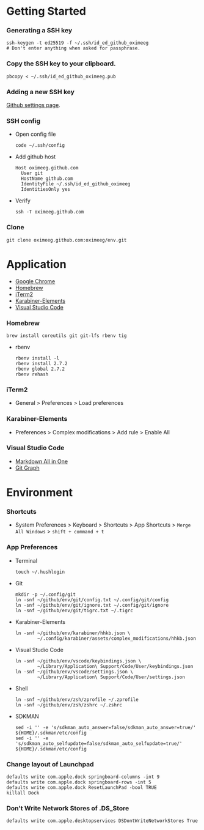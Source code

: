 # Getting Started

### Generating a SSH key
```
ssh-keygen -t ed25519 -f ~/.ssh/id_ed_github_oximeeg
# Don't enter anything when asked for passphrase.
```

### Copy the SSH key to your clipboard.
```
pbcopy < ~/.ssh/id_ed_github_oximeeg.pub
```

### Adding a new SSH key
[Github settings page](https://github.com/settings/keys).

### SSH config
- Open config file
  ```
  code ~/.ssh/config
  ```

- Add github host
  ```
  Host oximeeg.github.com
    User git
    HostName github.com
    IdentityFile ~/.ssh/id_ed_github_oximeeg
    IdentitiesOnly yes
  ```

- Verify
  ```
  ssh -T oximeeg.github.com
  ```

### Clone
```
git clone oximeeg.github.com:oximeeg/env.git
```

# Application

- [Google Chrome](https://www.google.com/chrome/)
- [Homebrew](https://brew.sh/)
- [iTerm2](https://www.iterm2.com/downloads.html)
- [Karabiner-Elements](https://karabiner-elements.pqrs.org/)
- [Visual Studio Code](https://code.visualstudio.com/)

### Homebrew

```
brew install coreutils git git-lfs rbenv tig
```

- rbenv
  ```
  rbenv install -l
  rbenv install 2.7.2
  rbenv global 2.7.2
  rbenv rehash
  ```

### iTerm2
- General > Preferences > Load preferences

### Karabiner-Elements
- Preferences > Complex modifications > Add rule > Enable All

### Visual Studio Code

- [Markdown All in One](https://marketplace.visualstudio.com/items?itemName=yzhang.markdown-all-in-one)
- [Git Graph](https://marketplace.visualstudio.com/items?itemName=mhutchie.git-graph)

# Environment

### Shortcuts
- System Preferences > Keyboard > Shortcuts > App Shortcuts > `Merge All Windows` > `shift + command + t`

### App Preferences
- Terminal
  ```
  touch ~/.hushlogin
  ```

- Git
  ```
  mkdir -p ~/.config/git
  ln -snf ~/github/env/git/config.txt ~/.config/git/config
  ln -snf ~/github/env/git/ignore.txt ~/.config/git/ignore
  ln -snf ~/github/env/git/tigrc.txt ~/.tigrc
  ```

- Karabiner-Elements
  ```
  ln -snf ~/github/env/karabiner/hhkb.json \
          ~/.config/karabiner/assets/complex_modifications/hhkb.json
  ```

- Visual Studio Code
  ```
  ln -snf ~/github/env/vscode/keybindings.json \
          ~/Library/Application\ Support/Code/User/keybindings.json
  ln -snf ~/github/env/vscode/settings.json \
          ~/Library/Application\ Support/Code/User/settings.json
  ```

- Shell
  ```
  ln -snf ~/github/env/zsh/zprofile ~/.zprofile
  ln -snf ~/github/env/zsh/zshrc ~/.zshrc
  ```

- SDKMAN
  ```
  sed -i '' -e 's/sdkman_auto_answer=false/sdkman_auto_answer=true/' ${HOME}/.sdkman/etc/config
  sed -i '' -e 's/sdkman_auto_selfupdate=false/sdkman_auto_selfupdate=true/' ${HOME}/.sdkman/etc/config
  ```

### Change layout of Launchpad
```
defaults write com.apple.dock springboard-columns -int 9
defaults write com.apple.dock springboard-rows -int 5
defaults write com.apple.dock ResetLaunchPad -bool TRUE
killall Dock
```

### Don't Write Network Stores of .DS_Store
```
defaults write com.apple.desktopservices DSDontWriteNetworkStores True
```
